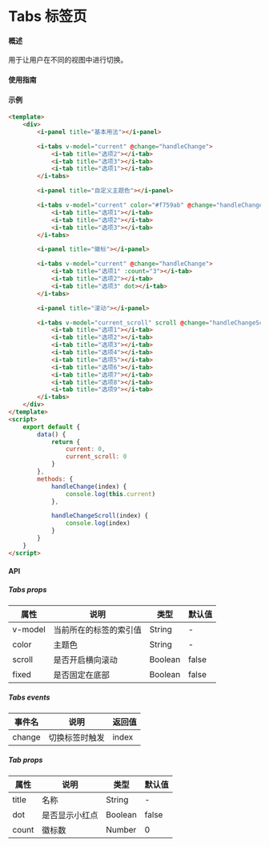 # Tabs 标签页

#### 概述

用于让用户在不同的视图中进行切换。

#### 使用指南

#### 示例

```html
<template>
    <div>
        <i-panel title="基本用法"></i-panel>

        <i-tabs v-model="current" @change="handleChange">
            <i-tab title="选项2"></i-tab>
            <i-tab title="选项3"></i-tab>
            <i-tab title="选项1"></i-tab>
        </i-tabs>

        <i-panel title="自定义主题色"></i-panel>

        <i-tabs v-model="current" color="#f759ab" @change="handleChange">
            <i-tab title="选项1"></i-tab>
            <i-tab title="选项2"></i-tab>
            <i-tab title="选项3"></i-tab>
        </i-tabs>

        <i-panel title="徽标"></i-panel>

        <i-tabs v-model="current" @change="handleChange">
            <i-tab title="选项1" :count="3"></i-tab>
            <i-tab title="选项2"></i-tab>
            <i-tab title="选项3" dot></i-tab>
        </i-tabs>

        <i-panel title="滚动"></i-panel>

        <i-tabs v-model="current_scroll" scroll @change="handleChangeScroll">
            <i-tab title="选项1"></i-tab>
            <i-tab title="选项2"></i-tab>
            <i-tab title="选项3"></i-tab>
            <i-tab title="选项4"></i-tab>
            <i-tab title="选项5"></i-tab>
            <i-tab title="选项6"></i-tab>
            <i-tab title="选项7"></i-tab>
            <i-tab title="选项8"></i-tab>
            <i-tab title="选项9"></i-tab>
        </i-tabs>
    </div>
</template>
<script>
    export default {
        data() {
            return {
                current: 0,
                current_scroll: 0
            }
        },
        methods: {
            handleChange(index) {
                console.log(this.current)
            },

            handleChangeScroll(index) {
                console.log(index)
            }
        }
    }
</script>
```

#### API

##### Tabs props

| 属性    | 说明                   | 类型    | 默认值 |
|---------|----------------------|---------|--------|
| v-model | 当前所在的标签的索引值 | String  | -      |
| color   | 主题色                 | String  | -      |
| scroll  | 是否开启横向滚动       | Boolean | false  |
| fixed   | 是否固定在底部         | Boolean | false  |

##### Tabs events

| 事件名 | 说明           | 返回值 |
|--------|--------------|--------|
| change | 切换标签时触发 | index  |

##### Tab props

| 属性  | 说明           | 类型    | 默认值 |
|-------|--------------|---------|--------|
| title | 名称           | String  | -      |
| dot   | 是否显示小红点 | Boolean | false  |
| count | 徽标数         | Number  | 0      |